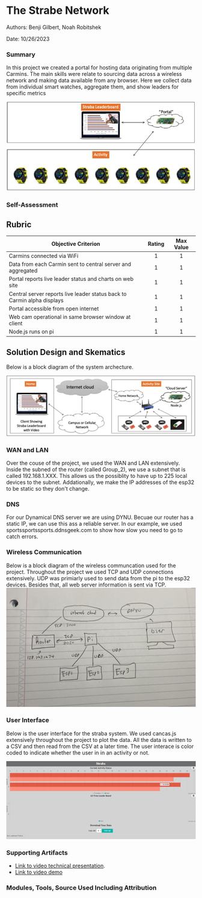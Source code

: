 # The Strabe Network

Authors: Benji Gilbert, Noah Robitshek

Date: 10/26/2023

### Summary
In this project we created a portal for hosting data originating from multiple Carmins. The main skills were relate to sourcing data across a wireless network and making data available from any browser. Here we collect data from individual smart watches, aggregate them, and show leaders for specific metrics 

![wireless](./images/straba-concept.jpg)

### Self-Assessment 

## Rubric

| Objective Criterion | Rating | Max Value  | 
|---------------------------------------------|:-----------:|:---------:|
| Carmins connected via WiFi | 1 |  1     | 
| Data from each Carmin sent to central server and aggregated | 1 |  1     | 
| Portal reports live leader status and charts on web site | 1 |  1     | 
| Central server reports live leader status back to Carmin alpha displays | 1 |  1     | 
| Portal accessible from open internet | 1 |  1     | 
| Web cam operational in same browser window at client | 1 |  1     | 
| Node.js runs on pi | 1 |  1     | 
 


## Solution Design and Skematics
Below is a block diagram of the system archecture. 

![blockDiagram](./images/blockdiagram.jpeg)

### WAN and LAN
Over the couse of the project, we used the WAN and LAN extensively. Inside the subned of the router (called Group_2), we use a subnet that is called 192.168.1.XXX. This allows us the possiblity to have up to 225 local devices to the subnet. Addationally,  we make the IP addresses of the esp32 to be static so they don't change. 

### DNS
For our Dynamical DNS server we are using DYNU. Becuae our router has a static IP, we can use this ass a reliable server. In our example, we used sportssportssports.ddnsgeek.com to show how slow you need to go to catch errors.

### Wireless Communication
Below is a block diagram of the wireless communcation used for the project. Throughout the project we used TCP and UDP connections extensively. UDP was primiarly used to send data from the pi to the esp32 devices. Besides that, all web server information is sent via TCP. 
![wireless](./images/wireless.jpg)

### User Interface 
Below is the user interface for the straba system. We used cancas.js extensively throughout the project to plot the data. All the data is written to a CSV and then read from the CSV at a later time. The user interace is color coded to indicate whether the user in in an activity or not.

![blockDiagram](./images/UI.png)




<!-- ### Sketches/Diagrams -->

### Supporting Artifacts
- [Link to video technical presentation](https://drive.google.com/file/d/1ERCD2oMkIhZVGaLaNPalutlR1fPXqUc7/view?usp=sharing).
- [Link to video demo](https://drive.google.com/file/d/1qolVzl7hNmvBFcL3OL9UBY5b4C22Pprh/view?usp=sharing)


### Modules, Tools, Source Used Including Attribution




